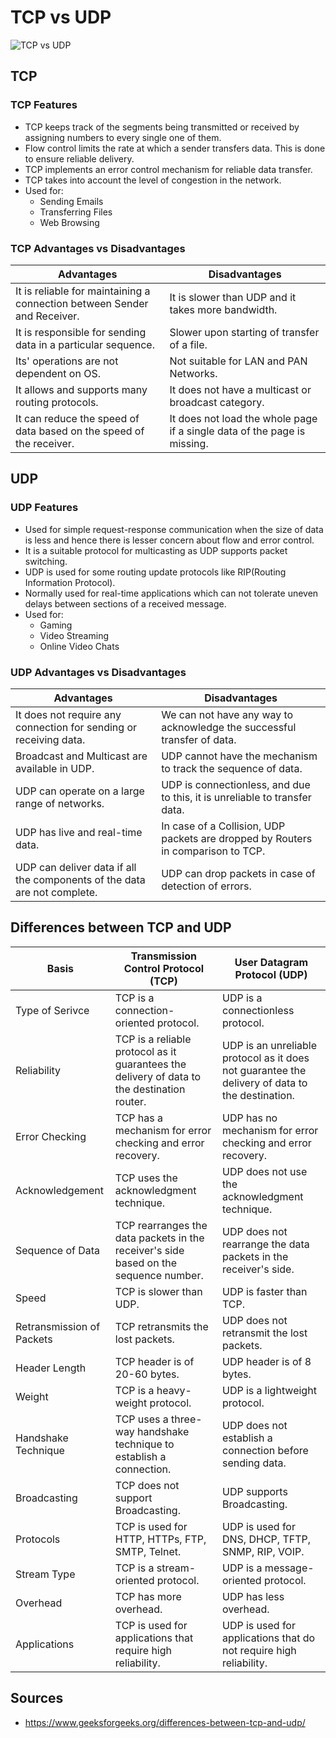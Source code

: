 # TCP vs UDP

![TCP vs UDP](https://media.geeksforgeeks.org/wp-content/uploads/20230406112559/TCP-3.png)

## TCP

### TCP Features

- TCP keeps track of the segments being transmitted or received by assigning numbers to every single one of them.
- Flow control limits the rate at which a sender transfers data. This is done to ensure reliable delivery.
- TCP implements an error control mechanism for reliable data transfer.
- TCP takes into account the level of congestion in the network.
- Used for:
  - Sending Emails
  - Transferring Files
  - Web Browsing

### TCP Advantages vs Disadvantages

| Advantages | Disadvantages |
| ---------- | ------------- |
| It is reliable for maintaining a connection between Sender and Receiver. | It is slower than UDP and it takes more bandwidth. |
| It is responsible for sending data in a particular sequence. | Slower upon starting of transfer of a file. |
| Its' operations are not dependent on OS. | Not suitable for LAN and PAN Networks. |
| It allows and supports many routing protocols. | It does not have a multicast or broadcast category. |
| It can reduce the speed of data based on the speed of the receiver. | It does not load the whole page if a single data of the page is missing. |

## UDP

### UDP Features

- Used for simple request-response communication when the size of data is less and hence there is lesser concern about flow and error control.
- It is a suitable protocol for multicasting as UDP supports packet switching.
- UDP is used for some routing update protocols like RIP(Routing Information Protocol).
- Normally used for real-time applications which can not tolerate uneven delays between sections of a received message.
- Used for:
  - Gaming
  - Video Streaming
  - Online Video Chats

### UDP Advantages vs Disadvantages

| Advantages | Disadvantages |
| ---------- | ------------- |
| It does not require any connection for sending or receiving data. | We can not have any way to acknowledge the successful transfer of data. |
| Broadcast and Multicast are available in UDP. | UDP cannot have the mechanism to track the sequence of data. |
| UDP can operate on a large range of networks. | UDP is connectionless, and due to this, it is unreliable to transfer data. |
| UDP has live and real-time data. | In case of a Collision, UDP packets are dropped by Routers in comparison to TCP. |
| UDP can deliver data if all the components of the data are not complete. | UDP can drop packets in case of detection of errors. |

## Differences between TCP and UDP

| Basis | Transmission Control Protocol (TCP) | User Datagram Protocol (UDP) |
| ----- | ----------------------------------- | ---------------------------- |
| Type of Serivce | TCP is a connection-oriented protocol. | UDP is a connectionless protocol. |
|Reliability | TCP is a reliable protocol as it guarantees the delivery of data to the destination router. | UDP is an unreliable protocol as it does not guarantee the delivery of data to the destination. |
| Error Checking | TCP has a mechanism for error checking and error recovery. | UDP has no mechanism for error checking and error recovery. |
| Acknowledgement | TCP uses the acknowledgment technique. | UDP does not use the acknowledgment technique. |
| Sequence of Data | TCP rearranges the data packets in the receiver's side based on the sequence number. | UDP does not rearrange the data packets in the receiver's side. |
| Speed | TCP is slower than UDP. | UDP is faster than TCP. |
| Retransmission of Packets | TCP retransmits the lost packets. | UDP does not retransmit the lost packets. |
| Header Length | TCP header is of 20-60 bytes. | UDP header is of 8 bytes. |
| Weight | TCP is a heavy-weight protocol. | UDP is a lightweight protocol. |
| Handshake Technique | TCP uses a three-way handshake technique to establish a connection. | UDP does not establish a connection before sending data. |
| Broadcasting | TCP does not support Broadcasting. | UDP supports Broadcasting. |
| Protocols | TCP is used for HTTP, HTTPs, FTP, SMTP, Telnet. | UDP is used for DNS, DHCP, TFTP, SNMP, RIP, VOIP. |
| Stream Type | TCP is a stream-oriented protocol. | UDP is a message-oriented protocol. |
| Overhead | TCP has more overhead. | UDP has less overhead. |
| Applications | TCP is used for applications that require high reliability. | UDP is used for applications that do not require high reliability. |

## Sources

- <https://www.geeksforgeeks.org/differences-between-tcp-and-udp/>